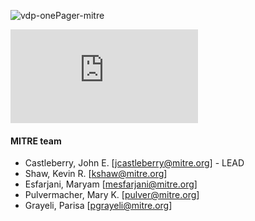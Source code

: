 ![vdp-onePager-mitre](https://github.com/vistadataproject/documents/blob/master/Submissions/mitre/vdp-mitre.png)


![vdp-onePager-mitre](https://github.com/vistadataproject/documents/blob/master/Submissions/mitre/vdp-mitre.pdf)


#### MITRE team

* Castleberry, John E. [jcastleberry@mitre.org] - LEAD
* Shaw, Kevin R. [kshaw@mitre.org]
* Esfarjani, Maryam [mesfarjani@mitre.org]
* Pulvermacher, Mary K. [pulver@mitre.org]
* Grayeli, Parisa [pgrayeli@mitre.org]
